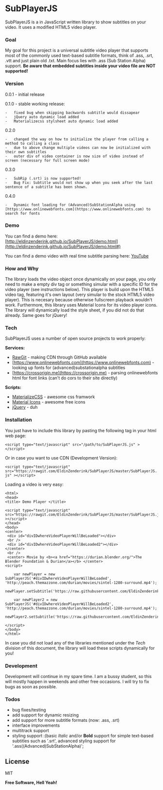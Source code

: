 # SubPlayerJS

SubPlayerJS is a in JavaScript written library to show subtitles on your video. It uses a modified HTML5 video player. 

### Goal
My goal for this project is a universal subtitle video player that supports most of the commonly used text-based subtitle formats, think of .ass, .srt, .vtt and just plain old .txt. Main focus lies with .ass (Sub Station Alpha) support. **Be aware that embedded subtitles inside your video file are NOT supported!**

### Version
0.0.1 - initial release

0.1.0 - stable working release:

    -   fixed bug when skipping backwards subtitle would dissapear
    -   jQuery auto dynamic load added
    -   Materializecss stylsheet auto dynamic load added

0.2.0

    -   changed the way on how to initialize the player from calling a method to calling a class
    -   due to above change multiple videos can now be initialized with their own subtitles
    -   outer div of video container is now size of video instead of screen (necessary for full screen mode)

0.3.0

    -   SubRip (.srt) is now supported!
    -   Bug Fix: Subtitle would not show up when you seek after the last sentence of a subtitle has been shown. 
    
0.4.0

    -   Dynamic font loading for (Advanced)SubStationAlpha using [https://www.onlinewebfonts.com](https://www.onlinewebfonts.com) to search for fonts

### Demo
You can find a demo here: [http://eldinzenderink.github.io/SubPlayerJS/demo.html](http://eldinzenderink.github.io/SubPlayerJS/demo.html#)

You can find a demo video with real time subtitle parsing here:
[YouTube](https://www.youtube.com/watch?v=jPRdBNdMERs)

### How and Why
The library loads the video object once dynamically on your page, you only need to make a empty div tag or something simular with a specific ID for the video player (see instructions below). This player is build upon the HTML5 video tag, featuring it's own layout (very simular to the stock HTML5 video player). This is necesary because otherwise fullscreen playback wouldn't work. Furthermore, this library uses Material Icons for its video player icons. The library will dynamically load the style sheet, if you did not do that already. Same goes for jQuery!

### Tech

SubPlayerJS uses a number of open source projects to work properly:

**Services:**
* [RawGit](https://rawgit.com/) - making CDN through GitHub available
* [https://www.onlinewebfonts.com](https://www.onlinewebfonts.com) - looking up fonts for (advanced)substationalpha subtitles
* [https://crossorigin.me](https://crossorigin.me) - parsing onlinewebfonts html for font links (can't do cors to their site directly)
 
**Scripts:**
* [MaterializeCSS](http://materializecss.com/) - awesome css framwork
* [Material Icons](https://design.google.com/icons/) - awesome free icons
* [jQuery](https://jquery.com/) - duh


### Installation

You just have to include this library by pasting the following tag in your html web page:

`<script type="text/javascript" src="/path/to/SubPlayerJS.js" ></script>`

Or in case you want to use CDN (Development Version):

`<script type="text/javascript" src="https://rawgit.com/EldinZenderink/SubPlayerJS/master/SubPlayerJS.js" ></script>`

Loading a video is very easy:

```
<html>
<head>
<title> Demo Player </title>

<script type="text/javascript" src="https://rawgit.com/EldinZenderink/SubPlayerJS/master/SubPlayerJS.js" ></script>
</head>
<body>
<center>
 <div id="divIDwhereVideoPlayerWillBeLoaded"></div> 
 <br />
 <div id="divIDwhereVideoPlayerWillBeLoaded2"></div> 
</center>
 <br />
 <center> Movie by <b><a href="https://durian.blender.org/">The Blender Foundation & Durian</a></b> </center>
<script>

	var newPlayer = new SubPlayerJS('#divIDwhereVideoPlayerWillBeLoaded', 'http://peach.themazzone.com/durian/movies/sintel-1280-surround.mp4');
	newPlayer.setSubtitle('https://raw.githubusercontent.com/EldinZenderink/SubPlayerJS/master/DemoSubtitle/sintel.ass'); 

	var newPlayer2 = new SubPlayerJS('#divIDwhereVideoPlayerWillBeLoaded2', 'http://peach.themazzone.com/durian/movies/sintel-1280-surround.mp4');
	newPlayer2.setSubtitle('https://raw.githubusercontent.com/EldinZenderink/SubPlayerJS/master/DemoSubtitle/sintel.ass'); 

</script>
</body>
</html>

```

In case you did not load any of the libraries mentioned under the *Tech* division of this document, the library will load these scripts dynamically for you!

### Development
Development will continue in my spare time. I am a bussy student, so this will mostly happen in weekends and other free occasions. I will try to fix bugs as soon as possible.

### Todos

 - bug fixes/testing
 - add support for dynamic resizing
 - add support for more subtitle formats (now: .ass, .srt)
 - interface improvements
 - multitrack support
 - styling support :(basic *Italic* and/or **Bold** support for simple text-based subtitles such as '.srt', advanced styling support for '.ass((Advanced)SubStationAlpha)';

License
----

MIT


**Free Software, Hell Yeah!**
